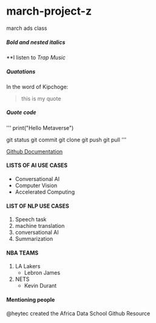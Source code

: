 # march-project-z
march ads class

##### Bold and nested italics

**I listen to *Trap Music*

##### Quatations

In the word of Kipchoge:

>this is my quote

##### Quote code
'''
print("Hello Metaverse")

git status
git commit
git clone
git push
git pull
'''

[Github Documentation](https://docs.github.com/en)

#### LISTS OF AI USE CASES
- Conversational AI
- Computer Vision
- Accelerated Computing

#### LIST OF NLP USE CASES
1. Speech task
2. machine translation
3. conversational AI
4. Summarization

#### NBA TEAMS
1. LA Lakers  
    - Lebron James
2. NETS
    - Kevin Durant
 
 #### Mentioning people
 @heytec created the Africa Data School Github Resource
